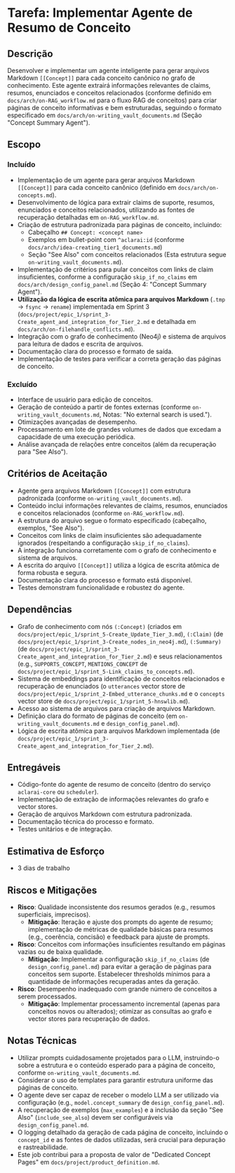 # Tarefa: Implementar Agente de Resumo de Conceito

## Descrição
Desenvolver e implementar um agente inteligente para gerar arquivos Markdown `[[Concept]]` para cada conceito canônico no grafo de conhecimento. Este agente extrairá informações relevantes de claims, resumos, enunciados e conceitos relacionados (conforme definido em `docs/arch/on-RAG_workflow.md` para o fluxo RAG de conceitos) para criar páginas de conceito informativas e bem estruturadas, seguindo o formato especificado em `docs/arch/on-writing_vault_documents.md` (Seção "Concept Summary Agent").

## Escopo

### Incluído
- Implementação de um agente para gerar arquivos Markdown `[[Concept]]` para cada conceito canônico (definido em `docs/arch/on-concepts.md`).
- Desenvolvimento de lógica para extrair claims de suporte, resumos, enunciados e conceitos relacionados, utilizando as fontes de recuperação detalhadas em `on-RAG_workflow.md`.
- Criação de estrutura padronizada para páginas de conceito, incluindo:
    - Cabeçalho `## Concept: <concept name>`
    - Exemplos em bullet-point com `^aclarai:id` (conforme `docs/arch/idea-creating_tier1_documents.md`)
    - Seção "See Also" com conceitos relacionados
    (Esta estrutura segue `on-writing_vault_documents.md`).
- Implementação de critérios para pular conceitos com links de claim insuficientes, conforme a configuração `skip_if_no_claims` em `docs/arch/design_config_panel.md` (Seção 4: "Concept Summary Agent").
- **Utilização da lógica de escrita atômica para arquivos Markdown** (`.tmp` → `fsync` → `rename`) implementada em Sprint 3 (`docs/project/epic_1/sprint_3-Create_agent_and_integration_for_Tier_2.md` e detalhada em `docs/arch/on-filehandle_conflicts.md`).
- Integração com o grafo de conhecimento (Neo4j) e sistema de arquivos para leitura de dados e escrita de arquivos.
- Documentação clara do processo e formato de saída.
- Implementação de testes para verificar a correta geração das páginas de conceito.

### Excluído
- Interface de usuário para edição de conceitos.
- Geração de conteúdo a partir de fontes externas (conforme `on-writing_vault_documents.md`, Notas: "No external search is used.").
- Otimizações avançadas de desempenho.
- Processamento em lote de grandes volumes de dados que excedam a capacidade de uma execução periódica.
- Análise avançada de relações entre conceitos (além da recuperação para "See Also").

## Critérios de Aceitação
- Agente gera arquivos Markdown `[[Concept]]` com estrutura padronizada (conforme `on-writing_vault_documents.md`).
- Conteúdo inclui informações relevantes de claims, resumos, enunciados e conceitos relacionados (conforme `on-RAG_workflow.md`).
- A estrutura do arquivo segue o formato especificado (cabeçalho, exemplos, "See Also").
- Conceitos com links de claim insuficientes são adequadamente ignorados (respeitando a configuração `skip_if_no_claims`).
- A integração funciona corretamente com o grafo de conhecimento e sistema de arquivos.
- A escrita do arquivo `[[Concept]]` utiliza a lógica de escrita atômica de forma robusta e segura.
- Documentação clara do processo e formato está disponível.
- Testes demonstram funcionalidade e robustez do agente.

## Dependências
- Grafo de conhecimento com nós `(:Concept)` (criados em `docs/project/epic_1/sprint_5-Create_Update_Tier_3.md`), `(:Claim)` (de `docs/project/epic_1/sprint_3-Create_nodes_in_neo4j.md`), `(:Summary)` (de `docs/project/epic_1/sprint_3-Create_agent_and_integration_for_Tier_2.md`) e seus relacionamentos (e.g., `SUPPORTS_CONCEPT`, `MENTIONS_CONCEPT` de `docs/project/epic_1/sprint_5-Link_claims_to_concepts.md`).
- Sistema de embeddings para identificação de conceitos relacionados e recuperação de enunciados (o `utterances` vector store de `docs/project/epic_1/sprint_2-Embed_utterance_chunks.md` e o `concepts` vector store de `docs/project/epic_1/sprint_5-hnswlib.md`).
- Acesso ao sistema de arquivos para criação de arquivos Markdown.
- Definição clara do formato de páginas de conceito (em `on-writing_vault_documents.md` e `design_config_panel.md`).
- Lógica de escrita atômica para arquivos Markdown implementada (de `docs/project/epic_1/sprint_3-Create_agent_and_integration_for_Tier_2.md`).

## Entregáveis
- Código-fonte do agente de resumo de conceito (dentro do serviço `aclarai-core` ou `scheduler`).
- Implementação de extração de informações relevantes do grafo e vector stores.
- Geração de arquivos Markdown com estrutura padronizada.
- Documentação técnica do processo e formato.
- Testes unitários e de integração.

## Estimativa de Esforço
- 3 dias de trabalho

## Riscos e Mitigações
- **Risco**: Qualidade inconsistente dos resumos gerados (e.g., resumos superficiais, imprecisos).
  - **Mitigação**: Iteração e ajuste dos prompts do agente de resumo; implementação de métricas de qualidade básicas para resumos (e.g., coerência, concisão) e feedback para ajuste de prompts.
- **Risco**: Conceitos com informações insuficientes resultando em páginas vazias ou de baixa qualidade.
  - **Mitigação**: Implementar a configuração `skip_if_no_claims` (de `design_config_panel.md`) para evitar a geração de páginas para conceitos sem suporte. Estabelecer thresholds mínimos para a quantidade de informações recuperadas antes da geração.
- **Risco**: Desempenho inadequado com grande número de conceitos a serem processados.
  - **Mitigação**: Implementar processamento incremental (apenas para conceitos novos ou alterados); otimizar as consultas ao grafo e vector stores para recuperação de dados.

## Notas Técnicas
- Utilizar prompts cuidadosamente projetados para o LLM, instruindo-o sobre a estrutura e o conteúdo esperado para a página de conceito, conforme `on-writing_vault_documents.md`.
- Considerar o uso de templates para garantir estrutura uniforme das páginas de conceito.
- O agente deve ser capaz de receber o modelo LLM a ser utilizado via configuração (e.g., `model.concept_summary` de `design_config_panel.md`).
- A recuperação de exemplos (`max_examples`) e a inclusão da seção "See Also" (`include_see_also`) devem ser configuráveis via `design_config_panel.md`.
- O logging detalhado da geração de cada página de conceito, incluindo o `concept_id` e as fontes de dados utilizadas, será crucial para depuração e rastreabilidade.
- Este job contribui para a proposta de valor de "Dedicated Concept Pages" em `docs/project/product_definition.md`.
